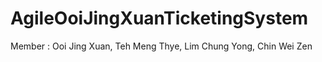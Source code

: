 # AgileOoiJingXuanTicketingSystem
Member : Ooi Jing Xuan, Teh Meng Thye, Lim Chung Yong, Chin Wei Zen
